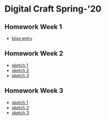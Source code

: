 # Digital Craft Spring-'20

## Homework Week 1
* [blog entry](https://www.openprocessing.org/sketch/566877)

## Homework Week 2
* [sketch 1]()
* [sketch 2]()
* [sketch 3]()

## Homework Week 3
* [sketch 1]()
* [sketch 2]()
* [sketch 3]()
